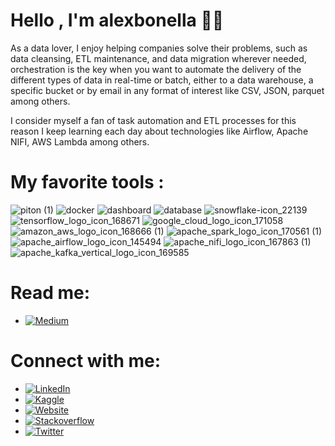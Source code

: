 # Hello , I'm alexbonella 👨‍💻

As a data lover, I enjoy helping companies solve their problems, such as data cleansing, ETL maintenance, and data migration wherever needed, orchestration is the key when you want to automate the delivery of the different types of data in real-time or batch, either to a data warehouse, a specific bucket or by email in any format of interest like CSV, JSON, parquet among others.

I consider myself a fan of task automation and ETL processes for this reason I keep learning each day about technologies like Airflow, Apache NIFI, AWS Lambda among others.

# My favorite tools : 
![piton (1)](https://user-images.githubusercontent.com/45697319/119986243-39700700-bf89-11eb-9553-4901245868b1.png)
![docker](https://user-images.githubusercontent.com/45697319/119987060-37f30e80-bf8a-11eb-9f30-05a3d89307b0.png)
![dashboard](https://user-images.githubusercontent.com/45697319/119987731-f6169800-bf8a-11eb-90d7-15128e0a5766.png)
![database](https://user-images.githubusercontent.com/45697319/119987733-f6169800-bf8a-11eb-9e06-74db56c928bc.png)
![snowflake-icon_22139](https://user-images.githubusercontent.com/45697319/119988928-3fb3b280-bf8c-11eb-96b0-8318b770555d.png)
![tensorflow_logo_icon_168671](https://user-images.githubusercontent.com/45697319/119989254-97521e00-bf8c-11eb-8bf0-e8aa152f0d9a.png)
![google_cloud_logo_icon_171058](https://user-images.githubusercontent.com/45697319/119989256-97eab480-bf8c-11eb-918b-e476b42a850e.png)
![amazon_aws_logo_icon_168666 (1)](https://user-images.githubusercontent.com/45697319/119990218-b1d8c700-bf8d-11eb-975a-74ba6d098d9f.png)
![apache_spark_logo_icon_170561 (1)](https://user-images.githubusercontent.com/45697319/119990347-d765d080-bf8d-11eb-9817-ae8141a64566.png)
![apache_airflow_logo_icon_145494](https://user-images.githubusercontent.com/45697319/119988556-da5fc180-bf8b-11eb-9cea-ace928e1d021.png)
![apache_nifi_logo_icon_167863 (1)](https://user-images.githubusercontent.com/45697319/119990454-f5cbcc00-bf8d-11eb-9e82-71afe9c647b7.png)
![apache_kafka_vertical_logo_icon_169585](https://user-images.githubusercontent.com/45697319/119988561-daf85800-bf8b-11eb-9d34-013215e051e7.png)

# Read me: 

* [![Medium](https://img.shields.io/badge/-Medium-black)](https://datexland.medium.com/)

# Connect with me: 

* [![LinkedIn](https://img.shields.io/badge/-LinkedIn-3b5998)](https://www.linkedin.com/in/alexanderbolano)
* [![Kaggle](https://img.shields.io/badge/-Kaggle-blue)](https://www.kaggle.com/alexbonella)
* [![Website](https://img.shields.io/badge/-Website-green)](http://portafolio-ab.herokuapp.com/)
* [![Stackoverflow](https://img.shields.io/badge/-Stackoverflow-ff7c55)](https://stackoverflow.com/users/10906576/alexbonella)
* [![Twitter](https://img.shields.io/badge/-@Alex_bonella-1DA1F2)](https://twitter.com/Alex_bonella)
